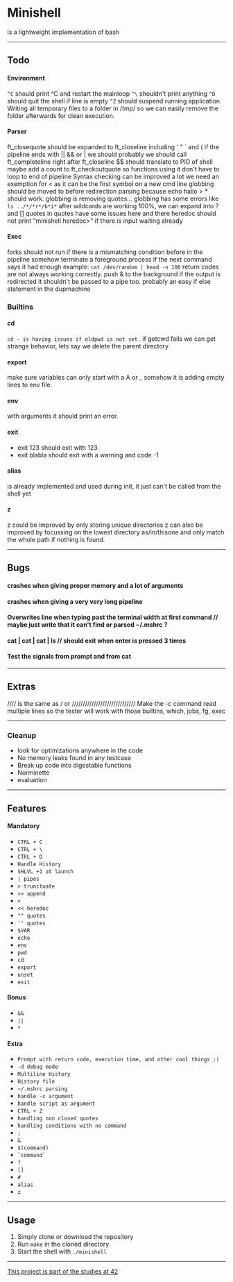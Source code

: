 # Minishell
is a lightweight implementation of bash

---
## Todo
#### Environment
```^C``` should print ^C and restart the mainloop
```^\``` shouldn't print anything
```^D``` should quit the shell if line is empty
```^Z``` should suspend running application
Writing all temporary files to a folder in /tmp/ so we can easily remove the folder afterwards for clean execution.

#### Parser
ft_closequote should be expanded to ft_closeline including ' " ` and (
if the pipeline ends with || && or | we should probably we should call ft_completeline right after ft_closeline
$$ should translate to PID of shell
maybe add a count to ft_checkoutquote so functions using it don't have to loop to end of pipeline
Syntax checking can be improved a lot we need an exemption for < as it can be the first symbol on a new cmd line
globbing should be moved to before redirection parsing because echo hallo > * should work.
globbing is removing quotes...
globbing has some errors like ```ls ../*/*r*/b*i*```
after wildcards are working 100%, we can expand into ? and []
quotes in quotes have some issues here and there
heredoc should not print "minishell heredoc>" if there is input waiting already

#### Exec
forks should not run if there is a mismatching condition before in the pipeline
somehow terminate a foreground process if the next command says it had enough example: ```cat /dev/random | head -n 100```
return codes are not always working correctly.
push & to the background
if the output is redirected it shouldn't be passed to a pipe too. probably an easy if else statement in the dupmachine

### Builtins
#### cd
```cd - is having issues if oldpwd is not set.```
if getcwd fails we can get strange behavior, lets say we delete the parent directory
#### export
make sure variables can only start with a A or _
somehow it is adding empty lines to env file.
#### env
with arguments it should print an error.
#### exit
- exit 123 should exit with 123
- exit blabla should exit with a warning and code -1
#### alias
is already implemented and used during init, it just can't be called from the shell yet
#### z
z could be improved by only storing unique directories
z can also be improved by focussing on the lowest directory as/in/thisone and only match the whole path if nothing is found.

---
## Bugs
#### crashes when giving proper memory and a lot of arguments
#### crashes when giving a very very long pipeline
#### Overwrites line when typing past the terminal width at first command // maybe just write that it can't find or parsed ~/.mshrc ?
#### cat | cat | cat | ls // should exit when enter is pressed 3 times
#### Test the signals from prompt and from cat
---
## Extras
//// is the same as / or /////////////////////////////
Make the -c command read multiple lines so the tester will work with those
builtins, which, jobs, fg, exec

---
### Cleanup
- look for optimizations anywhere in the code
- No memory leaks found in any testcase
- Break up code into digestable functions
- Norminette
- evaluation

---
## Features
#### Mandatory
- ```CTRL + C```
- ```CTRL + \```
- ```CTRL + D```
- ```Handle History```
- ```SHLVL +1 at launch```
- ```| pipes```
- ```> trunctuate```
- ```>> append```
- ```<```
- ```<< heredoc```
- ```"" quotes```
- ```'' quotes```
- ```$VAR```
- ```echo```
- ```env```
- ```pwd```
- ```cd```
- ```export```
- ```unset```
- ```exit```
#### Bonus
- ```&&```
- ```||```
- ```*```
#### Extra
- ```Prompt with return code, execution time, and other cool things :)```
- ```-d debug mode```
- ```Multiline History```
- ```History file```
- ```~/.mshrc parsing```
- ```handle -c argument```
- ```handle script as argument```
- ```CTRL + Z```
- ```handling non closed quotes```
- ```handling conditions with no command```
- ```;```
- ```&```
- ```$(command)```
- ``` `command` ```
- ```?```
- ```[]```
- ```#```
- ```alias```
- ```z```

---
## Usage
1. Simply clone or download the repository
2. Run `make` in the cloned directory
3. Start the shell with `./minishell`

---
[This project is part of the studies at 42](https://42.fr/en/homepage/)
